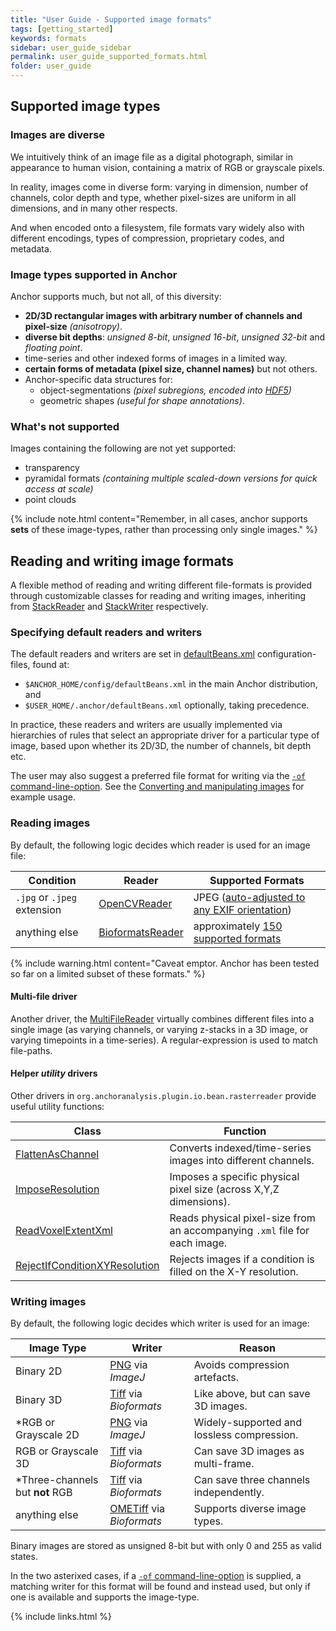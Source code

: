 ```yaml
---
title: "User Guide - Supported image formats"
tags: [getting_started]
keywords: formats
sidebar: user_guide_sidebar
permalink: user_guide_supported_formats.html
folder: user_guide
---
```


## Supported image types

### Images are diverse

We intuitively think of an image file as a digital photograph, similar in appearance to human vision, containing a matrix of RGB or grayscale pixels.

In reality, images come in diverse form: varying in dimension, number of channels, color depth and type, whether pixel-sizes are uniform in all dimensions, and in many other respects.

And when encoded onto a filesystem, file formats vary widely also with different encodings, types of compression, proprietary codes, and metadata.

### Image types supported in Anchor

Anchor supports much, but not all, of this diversity:

* **2D/3D rectangular images with arbitrary number of channels and pixel-size** *(anisotropy)*.
* **diverse bit depths**: *unsigned 8-bit*, *unsigned 16-bit*, *unsigned 32-bit* and *floating point*.
* time-series and other indexed forms of images in a limited way.
* **certain forms of metadata (pixel size, channel names)** but not others.
* Anchor-specific data structures for:
	* object-segmentations *(pixel subregions, encoded into [HDF5](https://en.wikipedia.org/wiki/Hierarchical_Data_Format))*
	* geometric shapes *(useful for shape annotations)*.

### What's not supported

Images containing the following are not yet supported:
- transparency
- pyramidal formats *(containing multiple scaled-down versions for quick access at scale)*
- point clouds 

{% include note.html content="Remember, in all cases, anchor supports **sets** of these image-types, rather than processing only single images." %}

## Reading and writing image formats

A flexible method of reading and writing different file-formats is provided through customizable
classes for reading and writing images, inheriting from [StackReader](/javadoc/org/anchoranalysis/image/io/bean/stack/StackReader.html) and [StackWriter](/javadoc/org/anchoranalysis/image/io/bean/stack/writer/StackWriter.html) respectively.

### Specifying default readers and writers

The default readers and writers are set in [defaultBeans.xml](https://github.com/anchoranalysis/anchor-assembly/blob/master/anchor/src/main/resources/config/defaultBeans.xml) configuration-files, found at:

* `$ANCHOR_HOME/config/defaultBeans.xml` in the main Anchor distribution, and
* `$USER_HOME/.anchor/defaultBeans.xml` optionally, taking precedence.

In practice, these readers and writers are usually implemented via hierarchies of rules that select an appropriate driver for a particular type of image, based upon whether its 2D/3D, the number of channels, bit depth etc.

The user may also suggest a preferred file format for writing via the [`-of` command-line-option](/user_guide_command_line.html#output-options). See the [Converting and manipulating images](/user_guide_examples_converting_manipulating_images.html) for example usage.

### Reading images

By default, the following logic decides which reader is used for an image file:

| Condition | Reader | Supported Formats |
|-----------|--------|-------------------|
| `.jpg` or `.jpeg` extension | [OpenCVReader](/javadoc/org/anchoranalysis/plugin/opencv/bean/stack/OpenCVReader.html) | JPEG ([auto-adjusted to any EXIF orientation](https://www.howtogeek.com/254830/why-your-photos-dont-always-appear-correctly-rotated/)) |
| anything else | [BioformatsReader](/javadoc/org/anchoranalysis/io/bioformats/bean/BioformatsReader.html) | approximately [150 supported formats](https://docs.openmicroscopy.org/bio-formats/6.3.1/supported-formats.html) |

{% include warning.html content="Caveat emptor. Anchor has been tested so far on a limited subset of these formats." %}

#### Multi-file driver

Another driver, the [MultiFileReader](/javadoc/org/anchoranalysis/plugin/io/bean/stack/reader/MultiFileReader.html) virtually combines different files into a single image (as varying channels, or varying z-stacks in a 3D image, or varying timepoints in a time-series). A regular-expression is used to match file-paths.

#### Helper *utility* drivers

Other drivers  in `org.anchoranalysis.plugin.io.bean.rasterreader` provide useful utility functions:

|Class | Function|
|------|---------|
[FlattenAsChannel](/javadoc/org/anchoranalysis/plugin/io/bean/stack/reader/FlattenAsChannel.html) | Converts indexed/time-series images into different channels.
[ImposeResolution](/javadoc/org/anchoranalysis/plugin/io/bean/stack/reader/ImposeResolution.html)|Imposes a specific physical pixel size (across X,Y,Z dimensions).
[ReadVoxelExtentXml](/javadoc/org/anchoranalysis/plugin/io/bean/stack/reader/ReadVoxelExtentXml.html)|Reads physical pixel-size from an accompanying `.xml` file for each image.
[RejectIfConditionXYResolution](/javadoc/org/anchoranalysis/plugin/io/bean/stack/reader/RejectIfConditionXYResolution.html)|Rejects images if a condition is filled on the X-Y resolution.

### Writing images

By default, the following logic decides which writer is used for an image:

| Image Type | Writer | Reason |
|-----------|--------|-------------------|
| Binary 2D | [PNG](/javadoc/org/anchoranalysis/io/imagej/bean/stack/writer/PNG.html) via *ImageJ* | Avoids compression artefacts. |
| Binary 3D | [Tiff](/javadoc/org/anchoranalysis/io/bioformats/bean/writer/Tiff.html) via *Bioformats* | Like above, but can save 3D images. |
| *RGB or Grayscale 2D | [PNG](/javadoc/org/anchoranalysis/io/imagej/bean/stack/writer/PNG.html) via *ImageJ* | Widely-supported and lossless compression. |
| RGB or Grayscale 3D | [Tiff](/javadoc/org/anchoranalysis/io/bioformats/bean/writer/Tiff.html) via *Bioformats* | Can save 3D images as multi-frame. |
| *Three-channels but **not** RGB | [Tiff](/javadoc/org/anchoranalysis/io/bioformats/bean/writer/Tiff.html) via *Bioformats* | Can save three channels independently. | 
| anything else | [OMETiff](/javadoc/org/anchoranalysis/io/bioformats/bean/writer/OMETiff.html) via *Bioformats* | Supports diverse image types. |

Binary images are stored as unsigned 8-bit but with only 0 and 255 as valid states.

In the two asterixed cases, if a [`-of` command-line-option](/user_guide_command_line.html#output-options) is supplied, a matching writer for this format
will be found and instead used, but only if one is available and supports the image-type.

{% include links.html %}
